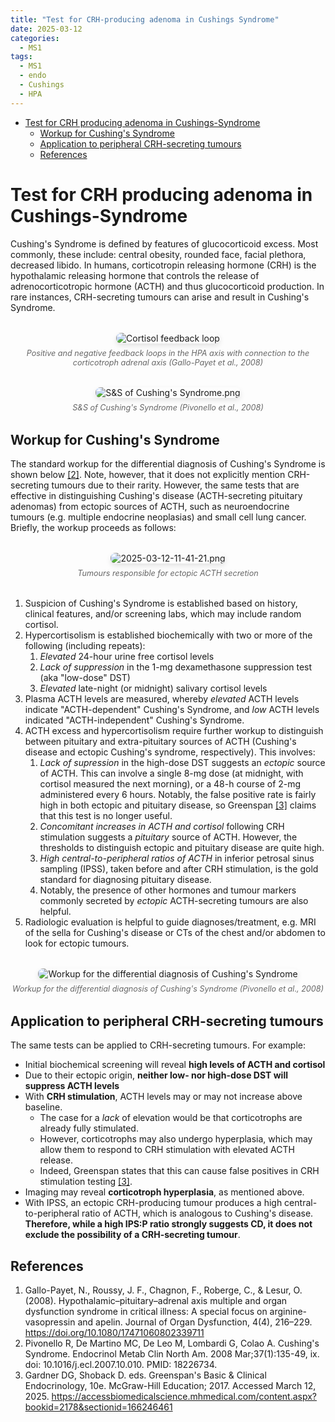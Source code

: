 ```yaml
---
title: "Test for CRH-producing adenoma in Cushings Syndrome"
date: 2025-03-12
categories:
  - MS1
tags:
  - MS1
  - endo
  - Cushings
  - HPA
---
```


- [Test for CRH producing adenoma in Cushings-Syndrome](#test-for-crh-producing-adenoma-in-cushings-syndrome)
  - [Workup for Cushing's Syndrome](#workup-for-cushings-syndrome)
  - [Application to peripheral CRH-secreting tumours](#application-to-peripheral-crh-secreting-tumours)
  - [References](#references)

# Test for CRH producing adenoma in Cushings-Syndrome

Cushing's Syndrome is defined by features of glucocorticoid excess. Most commonly, these include: central obesity, rounded face, facial plethora, decreased libido. In humans, corticotropin releasing hormone (CRH) is the hypothalamic releasing hormone that controls the release of adrenocorticotropic hormone (ACTH) and thus glucocorticoid production. In rare instances, CRH-secreting tumours can arise and result in Cushing's Syndrome.

<div class="image-container" style="margin: 2rem auto; max-width: 800px; text-align: center;">
  <img src="https://raw.githubusercontent.com/haganenoneko/haganenoneko.github.io/refs/heads/master/_posts/images/cortisol-feedback-loop.png" alt="Cortisol feedback loop" style="max-width: 70%; height: auto; border-radius: 8px; box-shadow: 0 4px 8px rgba(0,0,0,0.1);" />
  <p style="margin: 0.5rem 0; color: #666; font-style: italic; font-size: 0.9em;">Positive and negative feedback loops in the HPA axis with connection to the corticotroph adrenal axis (Gallo-Payet et al., 2008)</p>
</div>

<div class="image-container" style="margin: 2rem auto; max-width: 800px; text-align: center;"><img src="https://raw.githubusercontent.com/haganenoneko/haganenoneko.github.io/refs/heads/master/_posts/images/2025-03-12-11-30-36.png" alt="S&S of Cushing's Syndrome.png" style="max-width: 100%; height: auto; border-radius: 8px; box-shadow: 0 4px 8px rgba(0,0,0,0.1);" /> <p style="margin: 0.5rem 0; color: #666; font-style: italic; font-size: 0.9em;">S&S of Cushing's Syndrome (Pivonello et al., 2008)</p></div>

## Workup for Cushing's Syndrome

The standard workup for the differential diagnosis of Cushing's Syndrome is shown below [[2]](#ref-2). Note, however, that it does not explicitly mention CRH-secreting tumours due to their rarity. However, the same tests that are effective in distinguishing Cushing's disease (ACTH-secreting pituitary adenomas) from ectopic sources of ACTH, such as neuroendocrine tumours (e.g. multiple endocrine neoplasias) and small cell lung cancer. Briefly, the workup proceeds as follows:

<div class="image-container" style="margin: 2rem auto; max-width: 800px; text-align: center;"><img src="https://raw.githubusercontent.com/haganenoneko/haganenoneko.github.io/refs/heads/master/_posts/images/2025-03-12-11-41-21.png" alt="2025-03-12-11-41-21.png" style="max-width: 50%; height: auto; border-radius: 8px; box-shadow: 0 4px 8px rgba(0,0,0,0.1);" /> <p style="margin: 0.5rem 0; color: #666; font-style: italic; font-size: 0.9em;">Tumours responsible for ectopic ACTH secretion</p></div>

1. Suspicion of Cushing's Syndrome is established based on history, clinical features, and/or screening labs, which may include random cortisol.
2. Hypercortisolism is established biochemically with two or more of the following (including repeats):
   1. *Elevated* 24-hour urine free cortisol levels
   2. *Lack of suppression* in the 1-mg dexamethasone suppression test (aka "low-dose" DST)
   3. *Elevated* late-night (or midnight) salivary cortisol levels
3. Plasma ACTH levels are measured, whereby *elevated* ACTH levels indicate "ACTH-dependent" Cushing's Syndrome, and *low* ACTH levels indicated "ACTH-independent" Cushing's Syndrome.
4. ACTH excess and hypercortisolism require further workup to distinguish between pituitary and extra-pituitary sources of ACTH (Cushing's disease and ectopic Cushing's syndrome, respectively). This involves:
   1. *Lack of supression* in the high-dose DST suggests an *ectopic* source of ACTH. This can involve a single 8-mg dose (at midnight, with cortisol measured the next morning), or a 48-h course of 2-mg administered every 6 hours. Notably, the false positive rate is fairly high in both ectopic and pituitary disease, so Greenspan [[3]](#ref-3) claims that this test is no longer useful.
   2. *Concomitant increases in ACTH and cortisol* following CRH stimulation suggests a *pituitary* source of ACTH. However, the thresholds to distinguish ectopic and pituitary disease are quite high. 
   3. *High central-to-peripheral ratios of ACTH* in inferior petrosal sinus sampling (IPSS), taken before and after CRH stimulation, is the gold standard for diagnosing pituitary disease.
   4. Notably, the presence of other hormones and tumour markers commonly secreted by *ectopic* ACTH-secreting tumours are also helpful.
5. Radiologic evaluation is helpful to guide diagnoses/treatment, e.g. MRI of the sella for Cushing's disease or CTs of the chest and/or abdomen to look for ectopic tumours.


<div class="image-container" style="margin: 2rem auto; max-width: 800px; text-align: center;"><img src="https://raw.githubusercontent.com/haganenoneko/haganenoneko.github.io/refs/heads/master/_posts/images/2025-03-12-11-36-00.png" alt="Workup for the differential diagnosis of Cushing's Syndrome" style="max-width: 100%; height: auto; border-radius: 8px; box-shadow: 0 4px 8px rgba(0,0,0,0.1);" /> <p style="margin: 0.5rem 0; color: #666; font-style: italic; font-size: 0.9em;">Workup for the differential diagnosis of Cushing's Syndrome (Pivonello et al., 2008)</p></div>

## Application to peripheral CRH-secreting tumours

The same tests can be applied to CRH-secreting tumours. For example:
- Initial biochemical screening will reveal **high levels of ACTH and cortisol**
- Due to their ectopic origin, **neither low- nor high-dose DST will suppress ACTH levels**
- With **CRH stimulation**, ACTH levels may or may not increase above baseline. 
  - The case for a *lack* of elevation would be that corticotrophs are already fully stimulated. 
  - However, corticotrophs may also undergo hyperplasia, which may allow them to respond to CRH stimulation with elevated ACTH release. 
  - Indeed, Greenspan states that this can cause false positives in CRH stimulation testing [[3]](#ref-3).
- Imaging may reveal **corticotroph hyperplasia**, as mentioned above.
- With IPSS, an ectopic CRH-producing tumour produces a high central-to-peripheral ratio of ACTH, which is analogous to Cushing's disease. **Therefore, while a high IPS:P ratio strongly suggests CD, it does not exclude the possibility of a CRH-secreting tumour**.

## References
1. <a id="ref-1"></a> Gallo-Payet, N., Roussy, J. F., Chagnon, F., Roberge, C., & Lesur, O. (2008). Hypothalamic–pituitary–adrenal axis multiple and organ dysfunction syndrome in critical illness: A special focus on arginine-vasopressin and apelin. Journal of Organ Dysfunction, 4(4), 216–229. https://doi.org/10.1080/17471060802339711
2. <a id="ref-2"></a> Pivonello R, De Martino MC, De Leo M, Lombardi G, Colao A. Cushing's Syndrome. Endocrinol Metab Clin North Am. 2008 Mar;37(1):135-49, ix. doi: 10.1016/j.ecl.2007.10.010. PMID: 18226734.
3. <a id="ref-3"></a> Gardner DG, Shoback D. eds. Greenspan's Basic & Clinical Endocrinology, 10e. McGraw-Hill Education; 2017. Accessed March 12, 2025. https://accessbiomedicalscience.mhmedical.com/content.aspx?bookid=2178&sectionid=166246461